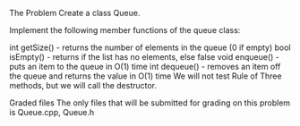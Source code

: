 The Problem
Create a class Queue.

Implement the following member functions of the queue class:

int getSize() - returns the number of elements in the queue (0 if empty)
bool isEmpty() - returns if the list has no elements, else false
void enqueue() - puts an item to the queue in O(1) time
int dequeue() - removes an item off the queue and returns the value in O(1) time
We will not test Rule of Three methods, but we will call the destructor.

Graded files
The only files that will be submitted for grading on this problem is Queue.cpp, Queue.h
